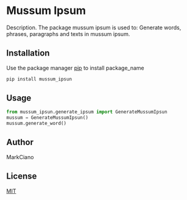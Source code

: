 # Mussum Ipsum

Description. 
The package mussum ipsum is used to:
	Generate words, phrases, paragraphs and texts in mussum ipsum.

## Installation

Use the package manager [pip](https://pip.pypa.io/en/stable/) to install package_name

```bash
pip install mussum_ipsun
```

## Usage

```python
from mussum_ipsun.generate_ipsum import GenerateMussumIpsun
mussum = GenerateMussumIpsun()
mussum.generate_word()
```

## Author
MarkCiano

## License
[MIT](https://choosealicense.com/licenses/mit/)